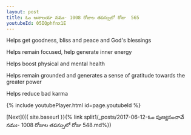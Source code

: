 ```yaml
---
layout: post
title: ఓం అనాలయా నమః- 1008 రోజుల తపస్సులో రోజు  565
youtubeId: 05IQphfnx1E
---
```

 
 
Helps get goodness, bliss and peace and God's blessings
 
Helps remain focused, help generate inner energy 
 
Helps boost physical and mental health 
 
Helps remain grounded and generates a sense of gratitude towards the greater power 
 
Helps reduce bad karma
 
 
 
 


{% include youtubePlayer.html id=page.youtubeId %}
 
[Next]({{ site.baseurl }}{% link  split1/_posts/2017-06-12-ఓం పుణ్యసంచావే నమః- 1008 రోజుల తపస్సులో రోజు  548.md%})
 

